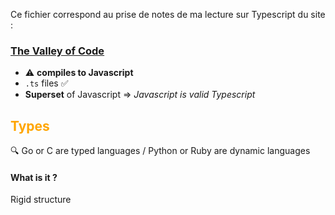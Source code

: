 Ce fichier correspond au prise de notes de ma lecture sur Typescript du site :

### [The Valley of Code](https://thevalleyofcode.com/typescript/1-first-typescript-program)

* ⚠️ **compiles to Javascript**
* `.ts` files ✅
* **Superset** of Javascript => _Javascript is valid Typescript_

## <span style="color:orange;">Types</span>

🔍 Go or C are typed languages / Python or Ruby are dynamic languages

#### What is it ?
Rigid structure 
